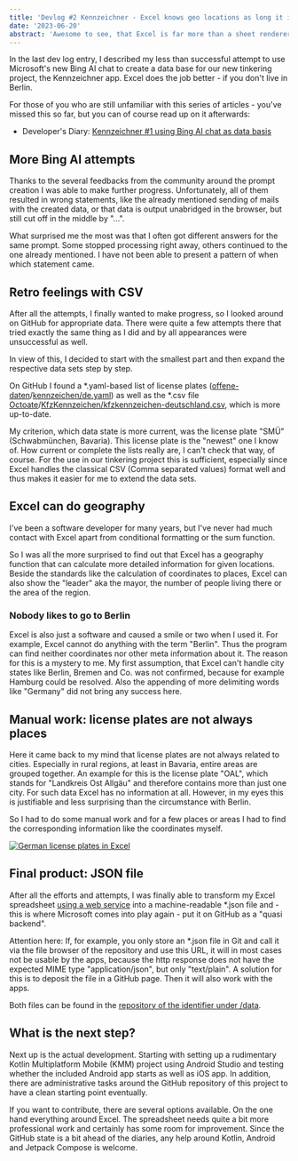 ```yaml
---
title: 'Devlog #2 Kennzeichner - Excel knows geo locations as long it isnt Berlin'
date: '2023-06-20'
abstract: 'Awesome to see, that Excel is far more than a sheet renderer. It has also rundimentary geo information build in'
---
```


In the last dev log entry, I described my less than successful attempt to use Microsoft's new Bing AI chat to create a data base for our new tinkering project, the Kennzeichner app. Excel does the job better - if you don't live in Berlin.

For those of you who are still unfamiliar with this series of articles - you've missed this so far, but you can of course read up on it afterwards:

* Developer's Diary: [Kennzeichner #1 using Bing AI chat as data basis](https://tscholze.github.io/blog/2023-06-19-kennzeichner-1.html)

## More Bing AI attempts

Thanks to the several feedbacks from the community around the prompt creation I was able to make further progress. Unfortunately, all of them resulted in wrong statements, like the already mentioned sending of mails with the created data, or that data is output unabridged in the browser, but still cut off in the middle by "...".

What surprised me the most was that I often got different answers for the same prompt. Some stopped processing right away, others continued to the one already mentioned. I have not been able to present a pattern of when which statement came.

## Retro feelings with CSV

After all the attempts, I finally wanted to make progress, so I looked around on GitHub for appropriate data. There were quite a few attempts there that tried exactly the same thing as I did and by all appearances were unsuccessful as well.

In view of this, I decided to start with the smallest part and then expand the respective data sets step by step.

On GitHub I found a \*.yaml-based list of license plates ([offene-daten](https://github.com/offene-daten/kennzeichen/blob/master/de.yaml)/[kennzeichen/de.yaml](https://github.com/offene-daten/kennzeichen/blob/master/de.yaml)) as well as the \*.csv file [Octoate](https://github.com/Octoate/KfzKennzeichen/blob/master/src/de/octoate/kfzkennzeichen/data/kfzkennzeichen-deutschland.csv)/[KfzKennzeichen/kfzkennzeichen-deutschland.csv](https://github.com/Octoate/KfzKennzeichen/blob/master/src/de/octoate/kfzkennzeichen/data/kfzkennzeichen-deutschland.csv), which is more up-to-date.

My criterion, which data state is more current, was the license plate "SMÜ" (Schwabmünchen, Bavaria). This license plate is the "newest" one I know of. How current or complete the lists really are, I can't check that way, of course. For the use in our tinkering project this is sufficient, especially since Excel handles the classical CSV (Comma separated values) format well and thus makes it easier for me to extend the data sets.

## Excel can do geography

I've been a software developer for many years, but I've never had much contact with Excel apart from conditional formatting or the sum function.

So I was all the more surprised to find out that Excel has a geography function that can calculate more detailed information for given locations. Beside the standards like the calculation of coordinates to places, Excel can also show the "leader" aka the mayor, the number of people living there or the area of the region.

### Nobody likes to go to Berlin

Excel is also just a software and caused a smile or two when I used it. For example, Excel cannot do anything with the term "Berlin". Thus the program can find neither coordinates nor other meta information about it. The reason for this is a mystery to me. My first assumption, that Excel can't handle city states like Berlin, Bremen and Co. was not confirmed, because for example Hamburg could be resolved. Also the appending of more delimiting words like "Germany" did not bring any success here.

## Manual work: license plates are not always places

Here it came back to my mind that license plates are not always related to cities. Especially in rural regions, at least in Bavaria, entire areas are grouped together. An example for this is the license plate "OAL", which stands for "Landkreis Ost Allgäu" and therefore contains more than just one city. For such data Excel has no information at all. However, in my eyes this is justifiable and less surprising than the circumstance with Berlin.

So I had to do some manual work and for a few places or areas I had to find the corresponding information like the coordinates myself.

[![German license plates in Excel](https://www.drwindows.de/news/wp-content/uploads/2024/04/Screenshot-2023-04-06-at-11.21.34.png)](https://www.drwindows.de/news/wp-content/uploads/2024/04/Screenshot-2023-04-06-at-11.21.34.png)

## Final product: JSON file

After all the efforts and attempts, I was finally able to transform my Excel spreadsheet [using a web service](https://csvjson.com/csv2json) into a machine-readable \*.json file and - this is where Microsoft comes into play again - put it on GitHub as a "quasi backend".

Attention here: If, for example, you only store an \*.json file in Git and call it via the file browser of the repository and use this URL, it will in most cases not be usable by the apps, because the http response does not have the expected MIME type "application/json", but only "text/plain". A solution for this is to deposit the file in a GitHub page. Then it will also work with the apps.

Both files can be found in the [repository of the identifier under /data](https://github.com/tscholze/kotlin-kmm-kennzeichner/tree/main/data).

## What is the next step?

Next up is the actual development. Starting with setting up a rudimentary Kotlin Multiplatform Mobile (KMM) project using Android Studio and testing whether the included Android app starts as well as iOS app. In addition, there are administrative tasks around the GitHub repository of this project to have a clean starting point eventually.

If you want to contribute, there are several options available. On the one hand everything around Excel. The spreadsheet needs quite a bit more professional work and certainly has some room for improvement. Since the GitHub state is a bit ahead of the diaries, any help around Kotlin, Android and Jetpack Compose is welcome.